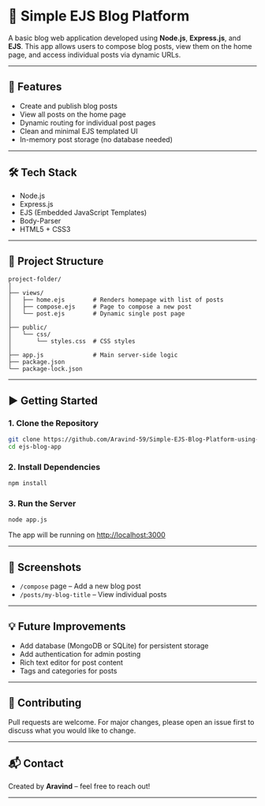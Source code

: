 # 📝 Simple EJS Blog Platform

A basic blog web application developed using **Node.js**, **Express.js**, and **EJS**. This app allows users to compose blog posts, view them on the home page, and access individual posts via dynamic URLs.

---

## 🚀 Features

- Create and publish blog posts
- View all posts on the home page
- Dynamic routing for individual post pages
- Clean and minimal EJS templated UI
- In-memory post storage (no database needed)

---

## 🛠️ Tech Stack

- Node.js
- Express.js
- EJS (Embedded JavaScript Templates)
- Body-Parser
- HTML5 + CSS3

---

## 📂 Project Structure

```
project-folder/
│
├── views/
│   ├── home.ejs        # Renders homepage with list of posts
│   ├── compose.ejs     # Page to compose a new post
│   └── post.ejs        # Dynamic single post page
│
├── public/
│   └── css/
│       └── styles.css  # CSS styles
│
├── app.js              # Main server-side logic
├── package.json
└── package-lock.json
```

---

## ▶️ Getting Started

### 1. Clone the Repository

```bash
git clone https://github.com/Aravind-59/Simple-EJS-Blog-Platform-using-Node.js-and-Express.git
cd ejs-blog-app
```

### 2. Install Dependencies

```bash
npm install
```

### 3. Run the Server

```bash
node app.js
```

The app will be running on [http://localhost:3000](http://localhost:3000)

---

## 📸 Screenshots

- `/compose` page – Add a new blog post  
- `/posts/my-blog-title` – View individual posts

---

## 💡 Future Improvements

- Add database (MongoDB or SQLite) for persistent storage  
- Add authentication for admin posting  
- Rich text editor for post content  
- Tags and categories for posts  

---

## 🤝 Contributing

Pull requests are welcome. For major changes, please open an issue first to discuss what you would like to change.

---

## 📬 Contact

Created by **Aravind** – feel free to reach out!

---
